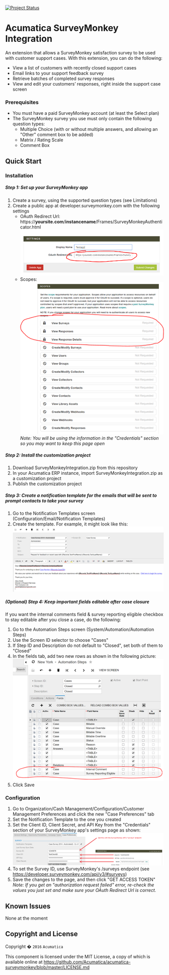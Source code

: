[![Project Status](http://opensource.box.com/badges/active.svg)](http://opensource.box.com/badges)

Acumatica SurveyMonkey Integration
==================================

An extension that allows a SurveyMonkey satisfaction survey to be used with customer support cases.  With this extension, you can do the following:
* View a list of customers with recently closed support cases
* Email links to your support feedback survey
* Retrieve batches of completed survey responses
* View and edit your customers’ responses, right inside the support case screen

### Prerequisites
* You must have a paid SurveyMonkey account (at least the Select plan)
* The SurveyMonkey survey you use must only contain the following question types:
	* Multiple Choice (with or without multiple answers, and allowing an "Other" comment box to be added)
	* Matrix / Rating Scale
	* Comment Box

Quick Start
-----------

### Installation

##### Step 1: Set up your SurveyMonkey app
1. Create a survey, using the supported question types (see Limitations)
2. Create a public app at developer.surveymonkey.com with the following settings
	* OAuth Redirect Url:	https://**yoursite.com**/**instancename**/Frames/SurveyMonkeyAuthenticator.html
	![OAuth Redirect Url](/READMEAssets/oauth_redirect_url.PNG)
	* Scopes:
	![Scopes](/READMEAssets/scopes.PNG)
	*Note:  You will be using the information in the "Credentials" section so you may want to keep this page open*

##### Step 2: Install the customization project
1. Download SurveyMonkeyIntegration.zip from this repository
2. In your Acumatica ERP instance, import SurveyMonkeyIntegration.zip as a customization project
3. Publish the customization project

##### Step 3: Create a notification template for the emails that will be sent to prompt contacts to take your survey
1. Go to the Notification Templates screen (Configuration/Email/Notification Templates)
2. Create the template.  For example, it might look like this:
![Notification Template Example](/READMEAssets/notificaton_template_example.PNG)

##### (Optional) Step 4: Keep important fields editable after case closure
If you want the internal comments field & survey reporting eligible checkbox to stay editable after you close a case, do the following:

1. Go to the Automation Steps screen (System/Automation/Automation Steps)
2. Use the Screen ID selector to choose "Cases"
3. If Step ID and Description do not default to "Closed", set both of them to "Closed"
4. In the fields tab, add two new rows as shown in the following picture:
![Automation Steps](/READMEAssets/automation_steps.PNG)
5. Click Save

### Configuration
1. Go to Organization/Cash Management/Configuration/Customer Management Preferences and click the new "Case Preferences" tab
2. Set the Notification Template to the one you created
3. Set the Client ID, Client Secret, and API Key from the "Credentials" section of your SurveyMonkey app's settings page as shown:
![](/READMEAssets/app_credentials.PNG)
4. To set the Survey ID, use SurveyMonkey's /surveys endpoint (see https://developer.surveymonkey.com/api/v3/#surveys)
5. Save the changes to the page, and then click "GET ACCESS TOKEN" 
*Note: If you get an "authorization request failed" error, re-check the values you just set and make sure your OAuth Redirect Url is correct.*

Known Issues
------------
None at the moment

## Copyright and License

Copyright � `2016` `Acumatica`

This component is licensed under the MIT License, a copy of which is available online at https://github.com/Acumatica/acumatica-surveymonkey/blob/master/LICENSE.md
